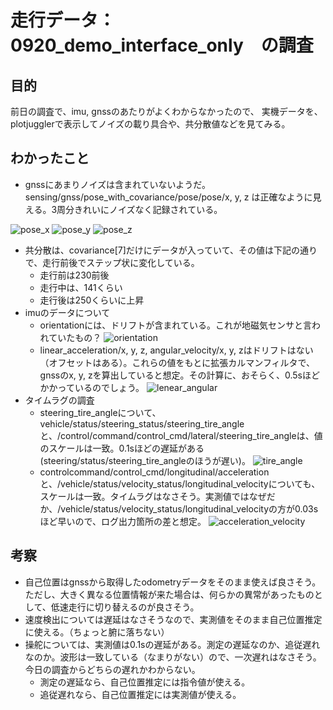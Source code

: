 # 走行データ：0920_demo_interface_only　の調査

## 目的
前日の調査で、imu, gnssのあたりがよくわからなかったので、
実機データを、plotjugglerで表示してノイズの載り具合や、共分散値などを見てみる。

## わかったこと
- gnssにあまりノイズは含まれていないようだ。sensing/gnss/pose_with_covariance/pose/pose/x, y, z は正確なように見える。3周分きれいにノイズなく記録されている。

![pose_x](png/positionx.png)
![pose_y](png/positiony.png)
![pose_z](png/positionz.png)

- 共分散は、covariance[7]だけにデータが入っていて、その値は下記の通りで、走行前後でステップ状に変化している。
  - 走行前は230前後
  - 走行中は、141くらい
  - 走行後は250くらいに上昇
- imuのデータについて
  - orientationには、ドリフトが含まれている。これが地磁気センサと言われていたもの？
![orientation](png/imu_orientation.png)
  - linear_acceleration/x, y, z, angular_velocity/x, y, zはドリフトはない（オフセットはある）。これらの値をもとに拡張カルマンフィルタで、gnssのx, y, zを算出していると想定。その計算に、おそらく、0.5sほどかかっているのでしょう。
![lenear_angular](png/imu_lenear_angular.png)
- タイムラグの調査
  - steering_tire_angleについて、vehicle/status/steering_status/steering_tire_angleと、/control/command/control_cmd/lateral/steering_tire_angleは、値のスケールは一致。0.1sほどの遅延がある(steering/status/steering_tire_angleのほうが遅い)。
![tire_angle](png/tire_angle.png)
  - controlcommand/control_cmd/longitudinal/accelerationと、/vehicle/status/velocity_status/longitudinal_velocityについても、スケールは一致。タイムラグはなさそう。実測値ではなぜだか、/vehicle/status/velocity_status/longitudinal_velocityの方が0.03sほど早いので、ログ出力箇所の差と想定。
![acceleration_velocity](png/acceleration_velocity.png)

## 考察
- 自己位置はgnssから取得したodometryデータをそのまま使えば良さそう。ただし、大きく異なる位置情報が来た場合は、何らかの異常があったものとして、低速走行に切り替えるのが良さそう。
- 速度検出については遅延はなさそうなので、実測値をそのまま自己位置推定に使える。（ちょっと腑に落ちない）
- 操舵については、実測値は0.1sの遅延がある。測定の遅延なのか、追従遅れなのか。波形は一致している（なまりがない）ので、一次遅れはなさそう。今日の調査からどちらの遅れかわからない。
  - 測定の遅延なら、自己位置推定には指令値が使える。
  - 追従遅れなら、自己位置推定には実測値が使える。